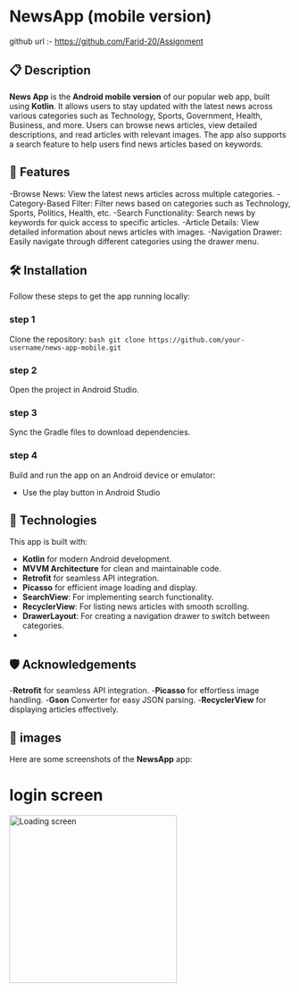# NewsApp (mobile version)
github url :- https://github.com/Farid-20/Assignment
## 📋 Description

**News App** is the **Android mobile version** of our popular web app, built using **Kotlin**. It allows users to stay updated with the latest news across various categories such as Technology, Sports, Government, Health, Business, and more. Users can browse news articles, view detailed descriptions, and read articles with relevant images. 
The app also supports a search feature to help users find news articles based on keywords.

## 🚀 Features

-Browse News: View the latest news articles across multiple categories.
-Category-Based Filter: Filter news based on categories such as Technology, Sports, Politics, Health, etc.
-Search Functionality: Search news by keywords for quick access to specific articles.
-Article Details: View detailed information about news articles with images.
-Navigation Drawer: Easily navigate through different categories using the drawer menu.

## 🛠️ Installation

Follow these steps to get the app running locally:
### step 1
Clone the repository:
   ```bash git clone https://github.com/your-username/news-app-mobile.git ```
### step 2
Open the project in Android Studio.
### step 3
Sync the Gradle files to download dependencies.
### step 4
Build and run the app on an Android device or emulator:
  - Use the play button in Android Studio

## 🧩 Technologies
This app is built with:
   - **Kotlin** for modern Android development.
   - **MVVM Architecture** for clean and maintainable code.
   - **Retrofit** for seamless API integration.
   - **Picasso** for efficient image loading and display.
   - **SearchView**: For implementing search functionality.
   - **RecyclerView**: For listing news articles with smooth scrolling.
   - **DrawerLayout**: For creating a navigation drawer to switch between categories.
   - 
## 🛡️ Acknowledgements
-**Retrofit** for seamless API integration.
-**Picasso** for effortless image handling.
-**Gson** Converter for easy JSON parsing.
-**RecyclerView** for displaying articles effectively.

## 📸 images
Here are some screenshots of the **NewsApp** app:
# login screen
<img src="https://raw.githubusercontent.com/GunjanPatel359/Assignment/refs/heads/master/app/src/main/res/drawable/loadingpage.jpeg" alt="Loading screen" width="300" />

